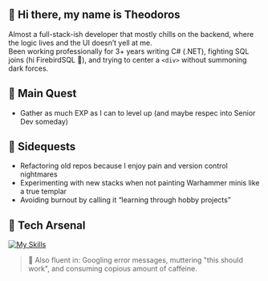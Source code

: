 ## 👋 Hi there, my name is Theodoros

Almost a full-stack-ish developer that mostly chills on the backend, where the logic lives and the UI doesn’t yell at me.  
Been working professionally for 3+ years writing C# (.NET), fighting SQL joins (hi FirebirdSQL 👹), and trying to center a `<div>` without summoning dark forces.

## 🎯 Main Quest
- Gather as much EXP as I can to level up (and maybe respec into Senior Dev someday)

## 🧩 Sidequests
- Refactoring old repos because I enjoy pain and version control nightmares
- Experimenting with new stacks when not painting Warhammer minis like a true templar
- Avoiding burnout by calling it “learning through hobby projects”

## 🧰 Tech Arsenal
[![My Skills](https://skillicons.dev/icons?i=js,html,css,cs,dotnet,flask,kotlin,nodejs,py,postgres,postman,mongodb,mysql)](https://skillicons.dev)

> 💬 Also fluent in: Googling error messages, muttering "this should work", and consuming copious amount of caffeine.
